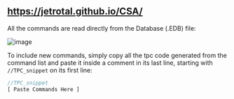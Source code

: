 https://jetrotal.github.io/CSA/
-------------------

All the commands are read directly from the Database (.EDB) file:

![image](https://user-images.githubusercontent.com/45118493/205510693-ba8f6d2d-760e-4910-90b6-ff63a9983100.png)

To include new commands, simply copy all the tpc code generated from the command list and paste it inside a comment in its last line,
starting with `//TPC_snippet` on its first line:

```js
//TPC_snippet 
[ Paste Commands Here ]
```
